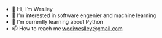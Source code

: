 - 👋 Hi, I’m Weslley
- 👀 I’m interested in software engenier and machine learning
- 🌱 I’m currently learning about Python
- 📫 How to reach me wediweslley@gmail.com

<!---
wedi0/wedi0 is a ✨ special ✨ repository because its `README.md` (this file) appears on your GitHub profile.
You can click the Preview link to take a look at your changes.
--->
